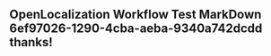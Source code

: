 <properties
ms.topic="hero-topic1"
ms.test1="hero-topic"
ms.test2="test"/>

## OpenLocalization Workflow Test MarkDown 6ef97026-1290-4cba-aeba-9340a742dcdd thanks!
